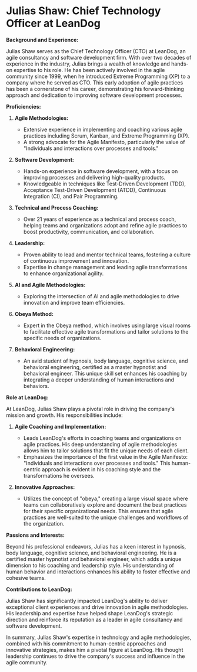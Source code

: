 # Julias Shaw: Chief Technology Officer at LeanDog

**Background and Experience:**

Julias Shaw serves as the Chief Technology Officer (CTO) at LeanDog, an agile consultancy and software development firm. With over two decades of experience in the industry, Julias brings a wealth of knowledge and hands-on expertise to his role. He has been actively involved in the agile community since 1999, when he introduced Extreme Programming (XP) to a company where he served as CTO. This early adoption of agile practices has been a cornerstone of his career, demonstrating his forward-thinking approach and dedication to improving software development processes.

**Proficiencies:**

1. **Agile Methodologies:**
   - Extensive experience in implementing and coaching various agile practices including Scrum, Kanban, and Extreme Programming (XP).
   - A strong advocate for the Agile Manifesto, particularly the value of "Individuals and interactions over processes and tools."

2. **Software Development:**
   - Hands-on experience in software development, with a focus on improving processes and delivering high-quality products.
   - Knowledgeable in techniques like Test-Driven Development (TDD), Acceptance Test-Driven Development (ATDD), Continuous Integration (CI), and Pair Programming.

3. **Technical and Process Coaching:**
   - Over 21 years of experience as a technical and process coach, helping teams and organizations adopt and refine agile practices to boost productivity, communication, and collaboration.

4. **Leadership:**
   - Proven ability to lead and mentor technical teams, fostering a culture of continuous improvement and innovation.
   - Expertise in change management and leading agile transformations to enhance organizational agility.

5. **AI and Agile Methodologies:**
   - Exploring the intersection of AI and agile methodologies to drive innovation and improve team efficiencies.

6. **Obeya Method:**
   - Expert in the Obeya method, which involves using large visual rooms to facilitate effective agile transformations and tailor solutions to the specific needs of organizations.

7. **Behavioral Engineering:**
   - An avid student of hypnosis, body language, cognitive science, and behavioral engineering, certified as a master hypnotist and behavioral engineer. This unique skill set enhances his coaching by integrating a deeper understanding of human interactions and behaviors.

**Role at LeanDog:**

At LeanDog, Julias Shaw plays a pivotal role in driving the company's mission and growth. His responsibilities include:

1. **Agile Coaching and Implementation:**
   - Leads LeanDog's efforts in coaching teams and organizations on agile practices. His deep understanding of agile methodologies allows him to tailor solutions that fit the unique needs of each client.
   - Emphasizes the importance of the first value in the Agile Manifesto: "Individuals and interactions over processes and tools." This human-centric approach is evident in his coaching style and the transformations he oversees.

2. **Innovative Approaches:**
   - Utilizes the concept of "obeya," creating a large visual space where teams can collaboratively explore and document the best practices for their specific organizational needs. This ensures that agile practices are well-suited to the unique challenges and workflows of the organization.

**Passions and Interests:**

Beyond his professional endeavors, Julias has a keen interest in hypnosis, body language, cognitive science, and behavioral engineering. He is a certified master hypnotist and behavioral engineer, which adds a unique dimension to his coaching and leadership style. His understanding of human behavior and interactions enhances his ability to foster effective and cohesive teams.

**Contributions to LeanDog:**

Julias Shaw has significantly impacted LeanDog's ability to deliver exceptional client experiences and drive innovation in agile methodologies. His leadership and expertise have helped shape LeanDog's strategic direction and reinforce its reputation as a leader in agile consultancy and software development.

In summary, Julias Shaw's expertise in technology and agile methodologies, combined with his commitment to human-centric approaches and innovative strategies, makes him a pivotal figure at LeanDog. His thought leadership continues to drive the company's success and influence in the agile community.